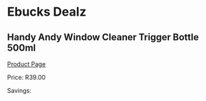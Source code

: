 
# Ebucks Dealz
## Handy Andy Window Cleaner Trigger Bottle 500ml
[Product Page](https://www.ebucks.com/web/shop/productSelected.do?prodId=1085577147&catId=908586136)

Price: R39.00

Savings: 


	